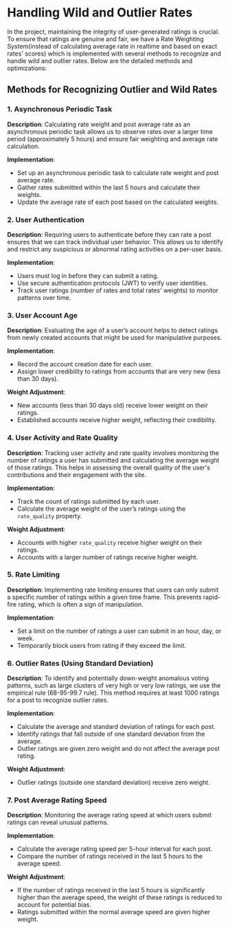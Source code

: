 # Handling Wild and Outlier Rates

In the project, maintaining the integrity of user-generated ratings is crucial. To ensure that ratings are genuine and fair, we have a Rate Weighting System(instead of calculating average rate in realtime and based on exact rates' scores) which is implemented with several methods to recognize and handle wild and outlier rates. Below are the detailed methods and optimizations:

## Methods for Recognizing Outlier and Wild Rates

### 1. Asynchronous Periodic Task

**Description**:
Calculating rate weight and post average rate as an asynchronous periodic task allows us to observe rates over a larger time period (approximately 5 hours) and ensure fair weighting and average rate calculation.

**Implementation**:

- Set up an asynchronous periodic task to calculate rate weight and post average rate.
- Gather rates submitted within the last 5 hours and calculate their weights.
- Update the average rate of each post based on the calculated weights.

### 2. User Authentication

**Description**:
Requiring users to authenticate before they can rate a post ensures that we can track individual user behavior. This allows us to identify and restrict any suspicious or abnormal rating activities on a per-user basis.

**Implementation**:

- Users must log in before they can submit a rating.
- Use secure authentication protocols (JWT) to verify user identities.
- Track user ratings (number of rates and total rates' weights) to monitor patterns over time.

### 3. User Account Age

**Description**:
Evaluating the age of a user’s account helps to detect ratings from newly created accounts that might be used for manipulative purposes.

**Implementation**:

- Record the account creation date for each user.
- Assign lower credibility to ratings from accounts that are very new (less than 30 days).

**Weight Adjustment**:

- New accounts (less than 30 days old) receive lower weight on their ratings.
- Established accounts receive higher weight, reflecting their credibility.

### 4. User Activity and Rate Quality

**Description**:
Tracking user activity and rate quality involves monitoring the number of ratings a user has submitted and calculating the average weight of those ratings. This helps in assessing the overall quality of the user's contributions and their engagement with the site.

**Implementation**:

- Track the count of ratings submitted by each user.
- Calculate the average weight of the user’s ratings using the `rate_quality` property.

**Weight Adjustment**:

- Accounts with higher `rate_quality` receive higher weight on their ratings.
- Accounts with a larger number of ratings receive higher weight.

### 5. Rate Limiting

**Description**:
Implementing rate limiting ensures that users can only submit a specific number of ratings within a given time frame. This prevents rapid-fire rating, which is often a sign of manipulation.

**Implementation**:

- Set a limit on the number of ratings a user can submit in an hour, day, or week.
- Temporarily block users from rating if they exceed the limit.

### 6. Outlier Rates (Using Standard Deviation)

**Description**:
To identify and potentially down-weight anomalous voting patterns, such as large clusters of very high or very low ratings, we use the empirical rule (68-95-99.7 rule). This method requires at least 1000 ratings for a post to recognize outlier rates.

**Implementation**:

- Calculate the average and standard deviation of ratings for each post.
- Identify ratings that fall outside of one standard deviation from the average.
- Outlier ratings are given zero weight and do not affect the average post rating.

**Weight Adjustment**:

- Outlier ratings (outside one standard deviation) receive zero weight.

### 7. Post Average Rating Speed

**Description**:
Monitoring the average rating speed at which users submit ratings can reveal unusual patterns.

**Implementation**:

- Calculate the average rating speed per 5-hour interval for each post.
- Compare the number of ratings received in the last 5 hours to the average speed.

**Weight Adjustment**:

- If the number of ratings received in the last 5 hours is significantly higher than the average speed, the weight of these ratings is reduced to account for potential bias.
- Ratings submitted within the normal average speed are given higher weight.
